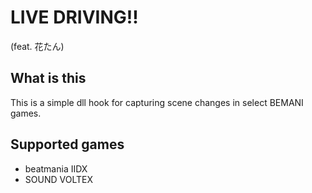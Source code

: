 # LIVE DRIVING!!
(feat. 花たん)

## What is this
This is a simple dll hook for capturing scene changes in select BEMANI games.

## Supported games
- beatmania IIDX
- SOUND VOLTEX